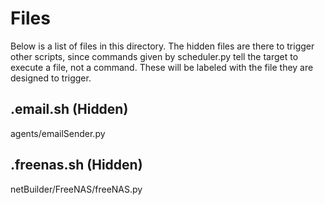 # Files
Below is a list of files in this directory. The hidden files are there to trigger other scripts, since commands given by scheduler.py tell the target to execute a file, not a command. These will be labeled with the file they are designed to trigger.
## .email.sh (Hidden)
agents/emailSender.py

## .freenas.sh (Hidden)
netBuilder/FreeNAS/freeNAS.py
